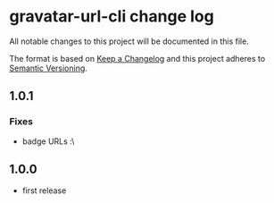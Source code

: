# gravatar-url-cli change log

All notable changes to this project will be documented in this file.

The format is based on [Keep a Changelog](http://keepachangelog.com/)
and this project adheres to [Semantic Versioning](http://semver.org/).

## 1.0.1

### Fixes
- badge URLs :\

## 1.0.0

- first release
